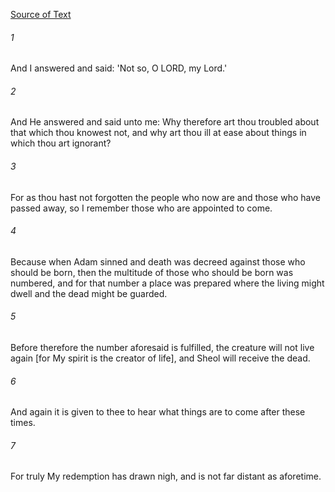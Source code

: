 [Source of Text](https://github.com/scrollmapper/bible_databases_deuterocanonical)

###### 1
And I answered and said: 'Not so, O LORD, my Lord.'

###### 2
And He answered and said unto me: Why therefore art thou troubled about that which thou knowest not, and why art thou ill at ease about things in which thou art ignorant?

###### 3
For as thou hast not forgotten the people who now are and those who have passed away, so I remember those who are appointed to come.

###### 4
Because when Adam sinned and death was decreed against those who should be born, then the multitude of those who should be born was numbered, and for that number a place was prepared where the living might dwell and the dead might be guarded.

###### 5
Before therefore the number aforesaid is fulfilled, the creature will not live again [for My spirit is the creator of life], and Sheol will receive the dead.

###### 6
And again it is given to thee to hear what things are to come after these times.

###### 7
For truly My redemption has drawn nigh, and is not far distant as aforetime.